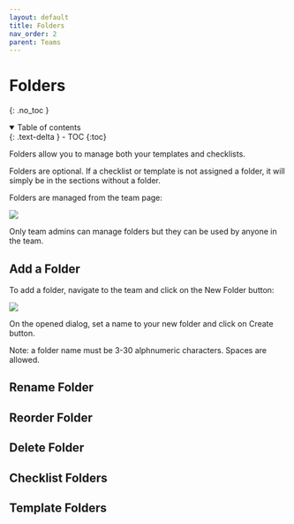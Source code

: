 ```yaml
---
layout: default
title: Folders
nav_order: 2
parent: Teams
---
```

# Folders
{: .no_toc }

<details open markdown="block">
  <summary>
    Table of contents
  </summary>
  {: .text-delta }
- TOC
{:toc}
</details>

Folders allow you to manage both your templates and checklists. 

Folders are optional. If a checklist or template is not assigned a folder, it will simply be in the sections without a folder. 

Folders are managed from the team page:

![](/assets/images/teams/folders.png)

Only team admins can manage folders but they can be used by anyone in the team.

## Add a Folder
To add a folder, navigate to the team and click on the New Folder button:

![](/assets/images/teams/folders-add.png)

On the opened dialog, set a name to your new folder and click on Create button. 

Note: a folder name must be 3-30 alphnumeric characters. Spaces are allowed.

## Rename Folder

## Reorder Folder

## Delete Folder

## Checklist Folders

## Template Folders

